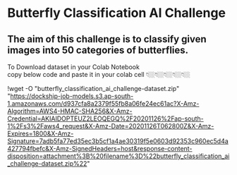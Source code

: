 # Butterfly Classification AI Challenge
## The aim of this challenge is to classify given images into 50 categories of butterflies.

To Download dataset in your Colab Notebook             
copy below code and paste it in your colab cell 👇🏼👇🏼👇🏼👇🏼👇🏼   

!wget -O "butterfly_classification_ai_challenge-dataset.zip" "https://dockship-job-models.s3.ap-south-1.amazonaws.com/d937cfa8a2379f55fb8a06fe24ec61ac?X-Amz-Algorithm=AWS4-HMAC-SHA256&X-Amz-Credential=AKIAIDOPTEUZ2LEOQEGQ%2F20201126%2Fap-south-1%2Fs3%2Faws4_request&X-Amz-Date=20201126T062800Z&X-Amz-Expires=1800&X-Amz-Signature=7adb5fa77ed35ec3b5cf1a4ae30319f5e0603d92353c960ec5d4a427794fbefc&X-Amz-SignedHeaders=host&response-content-disposition=attachment%3B%20filename%3D%22butterfly_classification_ai_challenge-dataset.zip%22"
